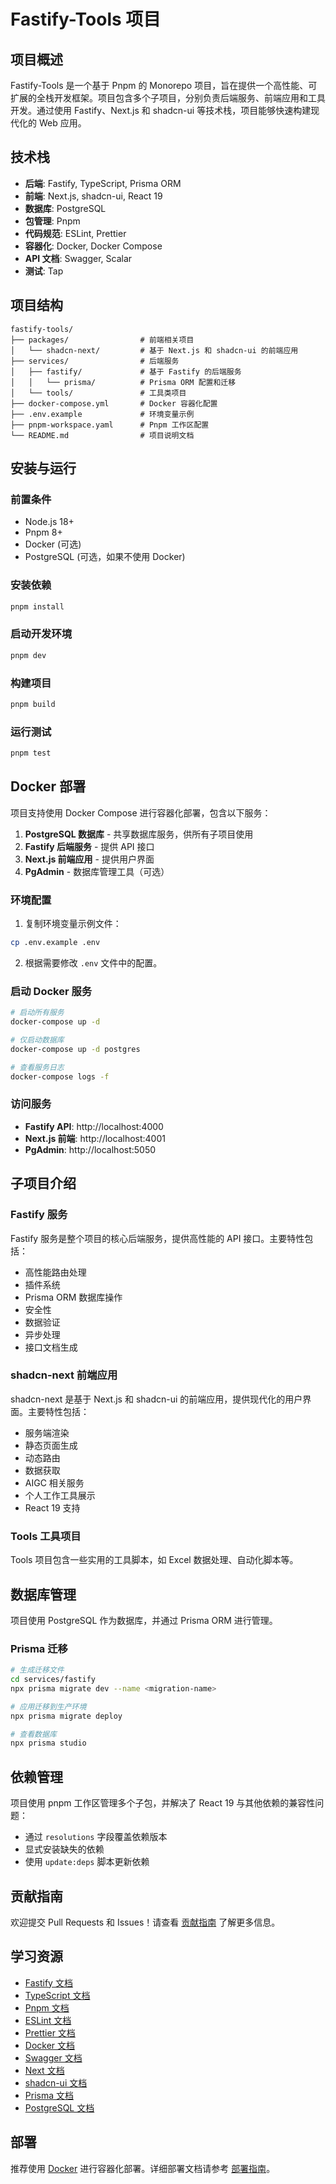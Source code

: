 # Fastify-Tools 项目

## 项目概述

Fastify-Tools 是一个基于 Pnpm 的 Monorepo 项目，旨在提供一个高性能、可扩展的全栈开发框架。项目包含多个子项目，分别负责后端服务、前端应用和工具开发。通过使用 Fastify、Next.js 和 shadcn-ui 等技术栈，项目能够快速构建现代化的 Web 应用。

## 技术栈

- **后端**: Fastify, TypeScript, Prisma ORM
- **前端**: Next.js, shadcn-ui, React 19
- **数据库**: PostgreSQL
- **包管理**: Pnpm
- **代码规范**: ESLint, Prettier
- **容器化**: Docker, Docker Compose
- **API 文档**: Swagger, Scalar
- **测试**: Tap

## 项目结构

```
fastify-tools/
├── packages/                # 前端相关项目
│   └── shadcn-next/         # 基于 Next.js 和 shadcn-ui 的前端应用
├── services/                # 后端服务
│   ├── fastify/             # 基于 Fastify 的后端服务
│   │   └── prisma/          # Prisma ORM 配置和迁移
│   └── tools/               # 工具类项目
├── docker-compose.yml       # Docker 容器化配置
├── .env.example             # 环境变量示例
├── pnpm-workspace.yaml      # Pnpm 工作区配置
└── README.md                # 项目说明文档
```

## 安装与运行

### 前置条件

- Node.js 18+
- Pnpm 8+
- Docker (可选)
- PostgreSQL (可选，如果不使用 Docker)

### 安装依赖

```bash
pnpm install
```

### 启动开发环境

```bash
pnpm dev
```

### 构建项目

```bash
pnpm build
```

### 运行测试

```bash
pnpm test
```

## Docker 部署

项目支持使用 Docker Compose 进行容器化部署，包含以下服务：

1. **PostgreSQL 数据库** - 共享数据库服务，供所有子项目使用
2. **Fastify 后端服务** - 提供 API 接口
3. **Next.js 前端应用** - 提供用户界面
4. **PgAdmin** - 数据库管理工具（可选）

### 环境配置

1. 复制环境变量示例文件：

```bash
cp .env.example .env
```

2. 根据需要修改 `.env` 文件中的配置。

### 启动 Docker 服务

```bash
# 启动所有服务
docker-compose up -d

# 仅启动数据库
docker-compose up -d postgres

# 查看服务日志
docker-compose logs -f
```

### 访问服务

- **Fastify API**: http://localhost:4000
- **Next.js 前端**: http://localhost:4001
- **PgAdmin**: http://localhost:5050

## 子项目介绍

### Fastify 服务

Fastify 服务是整个项目的核心后端服务，提供高性能的 API 接口。主要特性包括：

- 高性能路由处理
- 插件系统
- Prisma ORM 数据库操作
- 安全性
- 数据验证
- 异步处理
- 接口文档生成

### shadcn-next 前端应用

shadcn-next 是基于 Next.js 和 shadcn-ui 的前端应用，提供现代化的用户界面。主要特性包括：

- 服务端渲染
- 静态页面生成
- 动态路由
- 数据获取
- AIGC 相关服务
- 个人工作工具展示
- React 19 支持

### Tools 工具项目

Tools 项目包含一些实用的工具脚本，如 Excel 数据处理、自动化脚本等。

## 数据库管理

项目使用 PostgreSQL 作为数据库，并通过 Prisma ORM 进行管理。

### Prisma 迁移

```bash
# 生成迁移文件
cd services/fastify
npx prisma migrate dev --name <migration-name>

# 应用迁移到生产环境
npx prisma migrate deploy

# 查看数据库
npx prisma studio
```

## 依赖管理

项目使用 pnpm 工作区管理多个子包，并解决了 React 19 与其他依赖的兼容性问题：

- 通过 `resolutions` 字段覆盖依赖版本
- 显式安装缺失的依赖
- 使用 `update:deps` 脚本更新依赖

## 贡献指南

欢迎提交 Pull Requests 和 Issues！请查看 [贡献指南](./CONTRIBUTING.md) 了解更多信息。

## 学习资源

- [Fastify 文档](https://www.fastify.io/docs/latest/)
- [TypeScript 文档](https://www.typescriptlang.org/docs/)
- [Pnpm 文档](https://pnpm.io/)
- [ESLint 文档](https://eslint.org/docs/user-guide/getting-started)
- [Prettier 文档](https://prettier.io/docs/en/index.html)
- [Docker 文档](https://docs.docker.com/)
- [Swagger 文档](https://swagger.io/docs/)
- [Next 文档](https://nextjs.org/docs)
- [shadcn-ui 文档](https://shadcn-ui.vercel.app/)
- [Prisma 文档](https://www.prisma.io/docs)
- [PostgreSQL 文档](https://www.postgresql.org/docs/)

## 部署

推荐使用 [Docker](https://www.docker.com/) 进行容器化部署。详细部署文档请参考 [部署指南](./DEPLOYMENT.md)。
